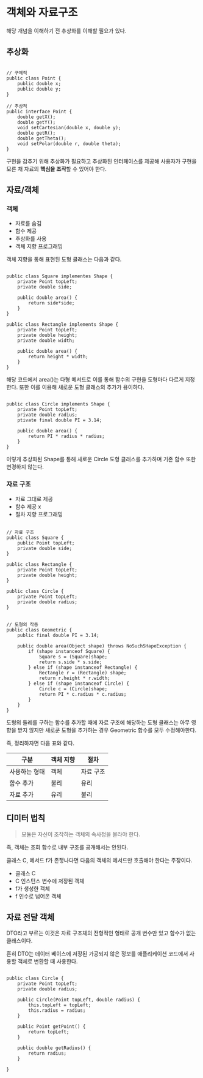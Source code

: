 # 객체와 자료구조

해당 개념을 이해하기 전 추상화를 이해할 필요가 있다.

## 추상화

<pre><code>
// 구체적
public class Point {
    public double x;
    public double y;
}

// 추상적
public interface Point {
    double getX();
    double getY();
    void setCartesian(double x, double y);
    double getR();
    double getTheta();
    void setPolar(double r, double theta);
}
</code></pre>

구현을 감추기 위해 추상화가 필요하고 추상화된 인터페이스를 제공해 사용자가 구현을 모른 채 자료의 **핵심을 조작**할 수 있어야 한다.

## 자료/객체

### 객체
- 자료를 숨김
- 함수 제공
- 추상화를 사용
- 객체 지향 프로그래밍

객체 지향을 통해 표현된 도형 클래스는 다음과 같다.
<pre><code>
public class Square implementes Shape {
    private Point topLeft;
    private double side;

    public double area() {
        return side*side;
    }
}

public class Rectangle implements Shape {
    private Point topLeft;
    private double height;
    private double width;

    public double area() {
        return height * width;
    }
}
</code></pre>

해당 코드에서 area()는 다형 메서드로 이를 통해 함수의 구현을 도형마다 다르게 지정한다. 또한 이를 이용해 새로운 도형 클래스의 추가가 용이하다.

<pre><code>
public class Circle implements Shape {
    private Point topLeft;
    private double radius;
    ptivate final double PI = 3.14;

    public double area() {
        return PI * radius * radius;
    }
}
</code></pre>

이렇게 추상화된 Shape를 통해 새로운 Circle 도형 클래스를 추가하며 기존 함수 또한 변경하지 않는다.

### 자료 구조
- 자료 그대로 제공
- 함수 제공 x
- 절차 지향 프로그래밍

<pre><code>
// 자료 구조
public class Square {
    public Point topLeft;
    private double side;
}

public class Rectangle {
    private Point topLeft;
    private double height;
}

public class Circle {
    private Point topLeft;
    private double radius;
}


// 도형의 작동
public class Geometric {
    public final double PI = 3.14;

    public double area(Object shape) throws NoSuchSHapeException {
        if (shape instanceof Square) {
            Square s = (Square)shape;
            return s.side * s.side;
        } else if (shape instanceof Rectangle) {
            Rectangle r = (Rectangle) shape;
            return r.height * r.width;
        } else if (shape instanceof Circle) {
            Circle c = (Circle)shape;
            return PI * c.radius * c.radius;
        }
    }
}
</code></pre>

도형의 둘레를 구하는 함수를 추가할 때에 자료 구조에 해당하는 도형 클래스는 아무 영향을 받지 않지만 새로쿤 도형을 추가하는 경우 Geometric 함수를 모두 수정해야한다.

즉, 정리하자면 다음 표와 같다.


|구분|객체 지향|절차|
|------|---|---|
|사용하는 형태| 객체 |자료 구조|
|함수 추가| 불리 | 유리 |
|자료 추가| 유리 | 불리 |


## 디미터 법칙

> 모듈은 자신이 조작하는 객체의 속사정을 몰라야 한다.


즉, 객체는 조회 함수로 내부 구조를 공개해서는 안된다.

클래스 C, 메서드 f가 존쟇나다면 다음의 객체의 메서드만 호출해야 한다는 주장이다.

- 클래스 C
- C 인스턴스 변수에 저장된 객체
- f가 생성한 객체
- f 인수로 넘어온 객체


## 자료 전달 객체

DTO라고 부르는 이것은 자료 구조체의 전형적인 형태로 공개 변수만 있고 함수가 없는 클래스이다.

흔히 DTO는 데이터 베이스에 저장된 가공되지 않은 정보를 애플리케이션 코드에서 사용할 객체로 변환할 때 사용한다.

<pre><code>
public class Circle {
    private Point topLeft;
    private double radius;

    public Circle(Point topLeft, double radius) {
        this.topLeft = topLeft;
        this.radius = radius;
    }

    public Point getPoint() {
        return topLeft;
    }

    public double getRadius() {
        return radius;
    }

}
</code></pre>


